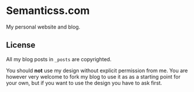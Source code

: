 # Semanticss.com

My personal website and blog.

## License

All my blog posts in `_posts` are copyrighted.

You should **not** use my design without explicit permission from me.
You are however very welcome to fork my blog to use it as as a starting point for your own,
but if you want to use the design you have to ask first.
